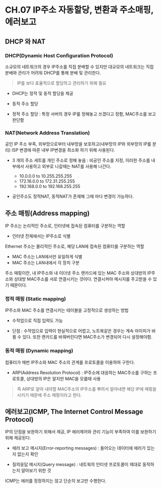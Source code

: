 # CH.07 IP주소 자동할당, 변환과 주소매핑, 에러보고

## DHCP 와 NAT

### DHCP(Dynamic Host Configuration Protocol)

소규모의 네트워크의 경우 IP주소를 직접 분배할 수 있지만 대규모의 네트워크는 직접 분배와 관리가 어려워 DHCP를 통해 분배 및 관리한다.
> IP를 보다 효율적으로 할당하고 관리하기 위해 필요

* DHCP는 정적 및 동적 할당을 제공

* 동적 주소 할당

* 정적 주소 할당 : 특정 서버의 경우 IP를 정해놓고 쓰겠다고 정함, MAC주소를 보고 판단함

### NAT(Network Address Translation)
공인 IP 주소 부족, 외부망으로부터 내부망을 보호하고(내부망의 IP와 외부망의 IP를 분리) ISP 변경에 따른 내부 IP변경을 최소화 하기 위해 사용된다.

* 3 개의 주소 세트를 개인 주소로 정해 놓음 : 비공인 주소를 지정, 이러한 주소를 내부에서 사용하고 외부로 나갈때는 NAT를 사용해 나간다.
  * 10.0.0.0 to 10.255.255.255 
  * 172.16.0.0 to 172.31.255.255
  * 192.168.0.0 to 192.168.255.255

* 공인주소도 정적NAT, 동적NAT가 존재해 그때 마다 변경이 가능하다.

## 주소 매핑(Address mapping)
IP 주소는 논리적인 주소로, 인터넷에 접속된 컴퓨터를 구분하는 역할
 * 인터넷 전체에서는 IP주소로 식별
 
Ethernet 주소는 물리적인 주소로, 해당 LAN에 접속된 컴퓨터를 구분하는 역할
 * MAC 주소는 LAN에서만 유일하게 식별
 * MAC 주소는 LAN내에서 각 장치 구분
 
주소 매핑이란, 내 IP주소와 내 이더넷 주소 랜카드에 있는 MAC 주소와 상대방의 IP주소와 상대방 MAC주소를 서로 연결시키는 것이다. 연결시켜야
메시지를 주고받을 수 있기 때문이다.

### 정적 매핑 (Static mapping)
IP주소와 MAC 주소를 연결시키는 테이블을 고정적으로 생성하는 방법
* 수작업으로 직접 입력도 가능

* 단점 : 수작업으로 입력이 현실적으로 어렵고, 노트북같은 경우는 계속 아이피가 바뀔 수 있다. 또한 랜카드를 바꿔버린다면 MAC주소가 변경되어
다시 설정해야함.

### 동적 매핑 (Dynamic mapping)
컴퓨터가 매번 IP주소와 MAC 주소의 관계를 프로토콜을 이용하여 구한다.

* ARP(Address Resolution Protocol) : IP주소에 대응하는 MAC주소를 구하는 프로토콜, 상대방의 IP은 알지만 MAC을 모를때 사용

> 즉 ARP로 알아 내야할 MAC주소의 IP주소를 뿌려서 알아내면 해당 IP에 매핑을 시키기 때문에 주소 매핑이라고 한다. 

## 에러보고(ICMP, The Internet Control Message Protocol)
IP의 단점을 보완하기 위해서 제공, IP 에러제어와 관리 기능이 부족하여 이를 보완하기 위해 제공된다.

* 에러 보고 메시지(Error-reporting messages) : 들어오는 데이터에 에러가 있는지 없는지 확인

* 질의응답 메시지(Query message) : 네트웍의 인터넷 프로토콜이 제대로 동작하는지 알아보기 위한 것

ICMP는 에러를 정정하지는 않고 단순히 보고만 수행한다.

